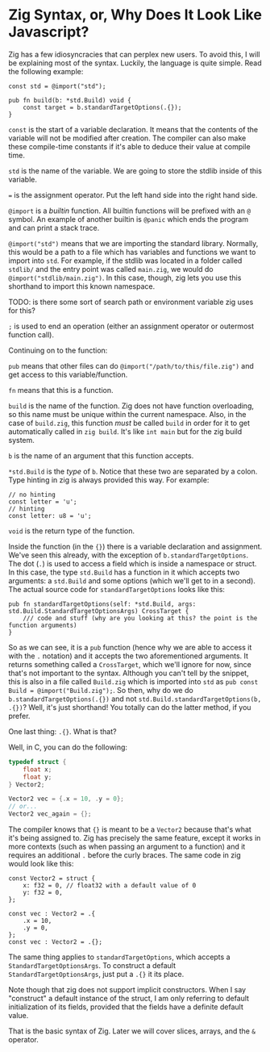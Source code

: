 # Zig Syntax, or, Why Does It Look Like Javascript?

Zig has a few idiosyncracies that can perplex new users. To avoid this, I will
be explaining most of the syntax. Luckily, the language is quite simple.
Read the following example:

```zig
const std = @import("std");

pub fn build(b: *std.Build) void {
    const target = b.standardTargetOptions(.{});
}
```

`const` is the start of a variable declaration. It means that the contents of
the variable will not be modified after creation. The compiler can also make these
compile-time constants if it's able to deduce their value at compile time.

`std` is the name of the variable. We are going to store the stdlib inside of this
variable.

`=` is the assignment operator. Put the left hand side into the right hand side.

`@import` is a _builtin_ function. All builtin functions will be prefixed with
an `@` symbol. An example of another builtin is `@panic` which ends the program
and can print a stack trace.

`@import("std")` means that we are importing the standard library. Normally, this
would be a path to a file which has variables and functions we want to import into
`std`. For example, if the stdlib was located in a folder called `stdlib/` and the
entry point was called `main.zig`, we would do `@import("stdlib/main.zig")`. In this
case, though, zig lets you use this shorthand to import this known namespace.

TODO: is there some sort of search path or environment variable zig uses for this?

`;` is used to end an operation (either an assignment operator or outermost function
call).

Continuing on to the function:

`pub` means that other files can do `@import("/path/to/this/file.zig")` and get access
to this variable/function.

`fn` means that this is a function.

`build` is the name of the function. Zig does not have function overloading, so
this name must be unique within the current namespace. Also, in the case of `build.zig`,
this function _must_ be called `build` in order for it to get automatically called
in `zig build`. It's like `int main` but for the zig build system.

`b` is the name of an argument that this function accepts.

`*std.Build` is the _type_ of `b`. Notice that these two are separated by a colon.
Type hinting in zig is always provided this way. For example:

```zig
// no hinting
const letter = 'u';
// hinting
const letter: u8 = 'u';
```

`void` is the return type of the function.

Inside the function (in the `{}`) there is a variable declaration and assignment.
We've seen this already, with the exception of `b.standardTargetOptions`. The
dot (`.`) is used to access a field which is inside a namespace or struct. In this
case, the type `std.Build` has a function in it which accepts two arguments: a `std.Build`
and some options (which we'll get to in a second). The actual source code for
`standardTargetOptions` looks like this:

```zig
pub fn standardTargetOptions(self: *std.Build, args: std.Build.StandardTargetOptionsArgs) CrossTarget {
    /// code and stuff (why are you looking at this? the point is the function arguments)
}
```

So as we can see, it is a `pub` function (hence why we are able to access it with
the `.` notation) and it accepts the two aforementioned arguments. It returns something
called a `CrossTarget`, which we'll ignore for now, since that's not important to
the syntax. Although you can't tell by the snippet, this is also in a file called
`Build.zig` which is imported into `std` as `pub const Build = @import("Build.zig");`.
So then, why do we do `b.standardTargetOptions(.{})` and not
`std.Build.standardTargetOptions(b, .{})`? Well, it's just shorthand! You totally
can do the latter method, if you prefer.

One last thing: `.{}`. What is that?

Well, in C, you can do the following:

```c
typedef struct {
    float x;
    float y;
} Vector2;

Vector2 vec = {.x = 10, .y = 0};
// or...
Vector2 vec_again = {};
```

The compiler knows that `{}` is meant to be a `Vector2` because that's what it's
being assigned to. Zig has precisely the same feature, except it works in more
contexts (such as when passing an argument to a function) and it requires an additional
`.` before the curly braces. The same code in zig would look like this:

```zig
const Vector2 = struct {
    x: f32 = 0, // float32 with a default value of 0
    y: f32 = 0,
};

const vec : Vector2 = .{
    .x = 10,
    .y = 0,
};
const vec : Vector2 = .{};
```

The same thing applies to `standardTargetOptions`, which accepts a `StandardTargetOptionsArgs`.
To construct a default `StandardTargetOptionsArgs`, just put a `.{}` it its place.

Note though that zig does not support implicit constructors. When I say "construct"
a default instance of the struct, I am only referring to default initialization
of its fields, provided that the fields have a definite default value.

That is the basic syntax of Zig. Later we will cover slices, arrays, and the `&`
operator.

